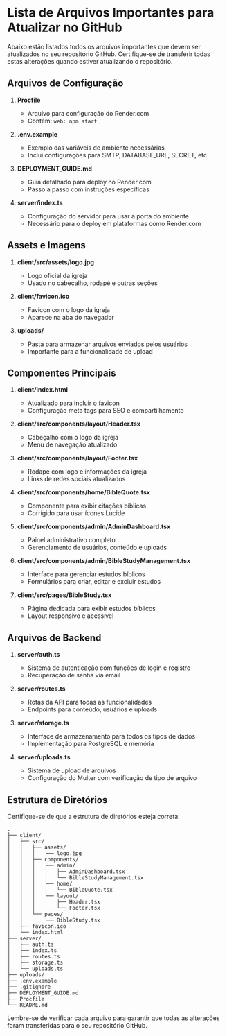 # Lista de Arquivos Importantes para Atualizar no GitHub

Abaixo estão listados todos os arquivos importantes que devem ser atualizados no seu repositório GitHub. Certifique-se de transferir todas estas alterações quando estiver atualizando o repositório.

## Arquivos de Configuração

1. **Procfile**
   - Arquivo para configuração do Render.com
   - Contém: `web: npm start`

2. **.env.example**
   - Exemplo das variáveis de ambiente necessárias
   - Inclui configurações para SMTP, DATABASE_URL, SECRET, etc.

3. **DEPLOYMENT_GUIDE.md**
   - Guia detalhado para deploy no Render.com
   - Passo a passo com instruções específicas

4. **server/index.ts**
   - Configuração do servidor para usar a porta do ambiente
   - Necessário para o deploy em plataformas como Render.com

## Assets e Imagens

1. **client/src/assets/logo.jpg**
   - Logo oficial da igreja
   - Usado no cabeçalho, rodapé e outras seções

2. **client/favicon.ico**
   - Favicon com o logo da igreja
   - Aparece na aba do navegador

3. **uploads/**
   - Pasta para armazenar arquivos enviados pelos usuários
   - Importante para a funcionalidade de upload

## Componentes Principais

1. **client/index.html**
   - Atualizado para incluir o favicon
   - Configuração meta tags para SEO e compartilhamento

2. **client/src/components/layout/Header.tsx**
   - Cabeçalho com o logo da igreja
   - Menu de navegação atualizado

3. **client/src/components/layout/Footer.tsx**
   - Rodapé com logo e informações da igreja
   - Links de redes sociais atualizados

4. **client/src/components/home/BibleQuote.tsx**
   - Componente para exibir citações bíblicas
   - Corrigido para usar ícones Lucide

5. **client/src/components/admin/AdminDashboard.tsx**
   - Painel administrativo completo
   - Gerenciamento de usuários, conteúdo e uploads

6. **client/src/components/admin/BibleStudyManagement.tsx**
   - Interface para gerenciar estudos bíblicos
   - Formulários para criar, editar e excluir estudos

7. **client/src/pages/BibleStudy.tsx**
   - Página dedicada para exibir estudos bíblicos
   - Layout responsivo e acessível

## Arquivos de Backend

1. **server/auth.ts**
   - Sistema de autenticação com funções de login e registro
   - Recuperação de senha via email

2. **server/routes.ts**
   - Rotas da API para todas as funcionalidades
   - Endpoints para conteúdo, usuários e uploads

3. **server/storage.ts**
   - Interface de armazenamento para todos os tipos de dados
   - Implementação para PostgreSQL e memória

4. **server/uploads.ts**
   - Sistema de upload de arquivos
   - Configuração do Multer com verificação de tipo de arquivo

## Estrutura de Diretórios

Certifique-se de que a estrutura de diretórios esteja correta:

```
.
├── client/
│   ├── src/
│   │   ├── assets/
│   │   │   └── logo.jpg
│   │   ├── components/
│   │   │   ├── admin/
│   │   │   │   ├── AdminDashboard.tsx
│   │   │   │   └── BibleStudyManagement.tsx
│   │   │   ├── home/
│   │   │   │   └── BibleQuote.tsx
│   │   │   └── layout/
│   │   │       ├── Header.tsx
│   │   │       └── Footer.tsx
│   │   └── pages/
│   │       └── BibleStudy.tsx
│   ├── favicon.ico
│   └── index.html
├── server/
│   ├── auth.ts
│   ├── index.ts
│   ├── routes.ts
│   ├── storage.ts
│   └── uploads.ts
├── uploads/
├── .env.example
├── .gitignore
├── DEPLOYMENT_GUIDE.md
├── Procfile
└── README.md
```

Lembre-se de verificar cada arquivo para garantir que todas as alterações foram transferidas para o seu repositório GitHub.